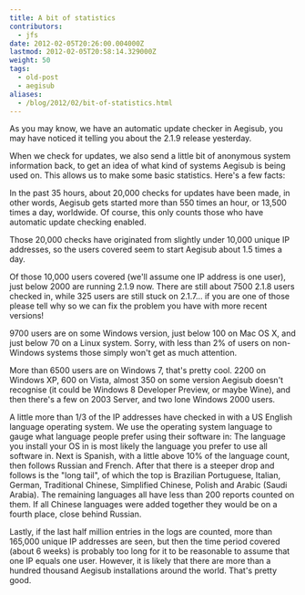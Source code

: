 ```yaml
---
title: A bit of statistics
contributors:
  - jfs
date: 2012-02-05T20:26:00.004000Z
lastmod: 2012-02-05T20:58:14.329000Z
weight: 50
tags:
  - old-post
  - aegisub
aliases:
  - /blog/2012/02/bit-of-statistics.html
---
```


As you may know, we have an automatic update checker in Aegisub, you may have noticed it telling you about the 2.1.9 release yesterday.

When we check for updates, we also send a little bit of anonymous system information back, to get an idea of what kind of systems Aegisub is being used on. This allows us to make some basic statistics. Here's a few facts:

In the past 35 hours, about 20,000 checks for updates have been made, in other words, Aegisub gets started more than 550 times an hour, or 13,500 times a day, worldwide. Of course, this only counts those who have automatic update checking enabled.

Those 20,000 checks have originated from slightly under 10,000 unique IP addresses, so the users covered seem to start Aegisub about 1.5 times a day.

Of those 10,000 users covered (we'll assume one IP address is one user), just below 2000 are running 2.1.9 now. There are still about 7500 2.1.8 users checked in, while 325 users are still stuck on 2.1.7... if you are one of those please tell why so we can fix the problem you have with more recent versions!

9700 users are on some Windows version, just below 100 on Mac OS X, and just below 70 on a Linux system. Sorry, with less than 2% of users on non-Windows systems those simply won't get as much attention.

More than 6500 users are on Windows 7, that's pretty cool. 2200 on Windows XP, 600 on Vista, almost 350 on some version Aegisub doesn't recognise (it could be Windows 8 Developer Preview, or maybe Wine), and then there's a few on 2003 Server, and two lone Windows 2000 users.

A little more than 1/3 of the IP addresses have checked in with a US English language operating system. We use the operating system language to gauge what language people prefer using their software in: The language you install your OS in is most likely the language you prefer to use all software in.
Next is Spanish, with a little above 10% of the language count, then follows Russian and French. After that there is a steeper drop and follows is the "long tail", of which the top is Brazilian Portuguese, Italian, German, Traditional Chinese, Simplified Chinese, Polish and Arabic (Saudi Arabia). The remaining languages all have less than 200 reports counted on them. If all Chinese languages were added together they would be on a fourth place, close behind Russian.

Lastly, if the last half million entries in the logs are counted, more than 165,000 unique IP addresses are seen, but then the time period covered (about 6 weeks) is probably too long for it to be reasonable to assume that one IP equals one user. However, it is likely that there are more than a hundred thousand Aegisub installations around the world. That's pretty good.
